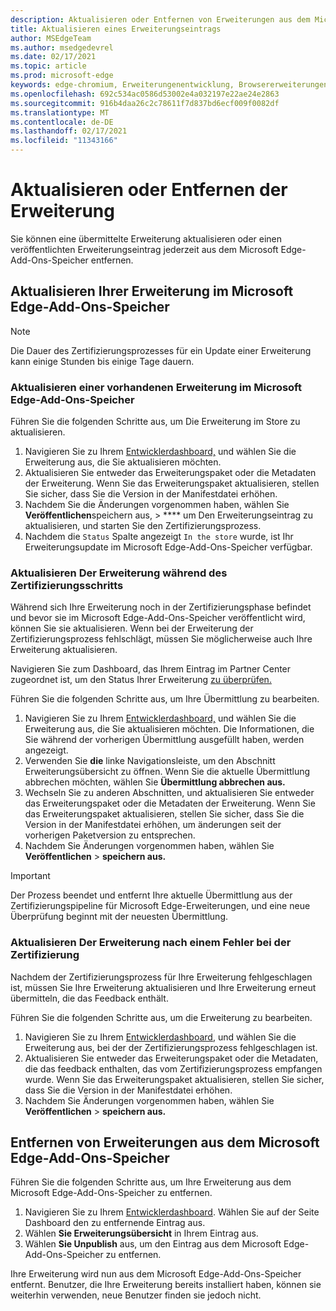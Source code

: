 ```yaml
---
description: Aktualisieren oder Entfernen von Erweiterungen aus dem Microsoft Edge-Add-Ons-Speicher
title: Aktualisieren eines Erweiterungseintrags
author: MSEdgeTeam
ms.author: msedgedevrel
ms.date: 02/17/2021
ms.topic: article
ms.prod: microsoft-edge
keywords: edge-chromium, Erweiterungenentwicklung, Browsererweiterungen, Add-Ons, Partner Center, Entwickler
ms.openlocfilehash: 692c534ac0586d53002e4a032197e22ae24e2863
ms.sourcegitcommit: 916b4daa26c2c78611f7d837bd6ecf009f0082df
ms.translationtype: MT
ms.contentlocale: de-DE
ms.lasthandoff: 02/17/2021
ms.locfileid: "11343166"
---
```

# Aktualisieren oder Entfernen der Erweiterung  

Sie können eine übermittelte Erweiterung aktualisieren oder einen veröffentlichten Erweiterungseintrag jederzeit aus dem Microsoft Edge-Add-Ons-Speicher entfernen.  

## Aktualisieren Ihrer Erweiterung im Microsoft Edge-Add-Ons-Speicher  

> [!NOTE]
> Die Dauer des Zertifizierungsprozesses für ein Update einer Erweiterung kann einige Stunden bis einige Tage dauern.  

### Aktualisieren einer vorhandenen Erweiterung im Microsoft Edge-Add-Ons-Speicher  

Führen Sie die folgenden Schritte aus, um Die Erweiterung im Store zu aktualisieren.  

1.  Navigieren Sie zu Ihrem [Entwicklerdashboard,][MicrosoftPartnerCenter] und wählen Sie die Erweiterung aus, die Sie aktualisieren möchten.  
1.  Aktualisieren Sie entweder das Erweiterungspaket oder die Metadaten der Erweiterung.  Wenn Sie das Erweiterungspaket aktualisieren, stellen Sie sicher, dass Sie die Version in der Manifestdatei erhöhen.  
1.  Nachdem Sie die Änderungen vorgenommen haben, wählen Sie **Veröffentlichen**speichern aus,  >  **** um Den Erweiterungseintrag zu aktualisieren, und starten Sie den Zertifizierungsprozess.  
1.  Nachdem die `Status` Spalte angezeigt `In the store` wurde, ist Ihr Erweiterungsupdate im Microsoft Edge-Add-Ons-Speicher verfügbar.  
    
### Aktualisieren Der Erweiterung während des Zertifizierungsschritts  

Während sich Ihre Erweiterung noch in der Zertifizierungsphase befindet und bevor sie im Microsoft Edge-Add-Ons-Speicher veröffentlicht wird, können Sie sie aktualisieren. Wenn bei der Erweiterung der Zertifizierungsprozess fehlschlägt, müssen Sie möglicherweise auch Ihre Erweiterung aktualisieren.    

Navigieren Sie zum Dashboard, das Ihrem Eintrag im Partner Center zugeordnet ist, um den Status Ihrer Erweiterung [zu überprüfen.][MicrosoftPartnerCenter]  

Führen Sie die folgenden Schritte aus, um Ihre Übermittlung zu bearbeiten.  

1.  Navigieren Sie zu Ihrem [Entwicklerdashboard,][MicrosoftPartnerCenter] und wählen Sie die Erweiterung aus, die Sie aktualisieren möchten.  Die Informationen, die Sie während der vorherigen Übermittlung ausgefüllt haben, werden angezeigt.  
1.  Verwenden Sie **die** linke Navigationsleiste, um den Abschnitt Erweiterungsübersicht zu öffnen.  Wenn Sie die aktuelle Übermittlung abbrechen möchten, wählen Sie **Übermittlung abbrechen aus.**  
1.  Wechseln Sie zu anderen Abschnitten, und aktualisieren Sie entweder das Erweiterungspaket oder die Metadaten der Erweiterung.  Wenn Sie das Erweiterungspaket aktualisieren, stellen Sie sicher, dass Sie die Version in der Manifestdatei erhöhen, um änderungen seit der vorherigen Paketversion zu entsprechen.  
1.  Nachdem Sie Änderungen vorgenommen haben, wählen Sie **Veröffentlichen**  >  **speichern aus.**  
    
> [!IMPORTANT]
> Der Prozess beendet und entfernt Ihre aktuelle Übermittlung aus der Zertifizierungspipeline für Microsoft Edge-Erweiterungen, und eine neue Überprüfung beginnt mit der neuesten Übermittlung.  

### Aktualisieren Der Erweiterung nach einem Fehler bei der Zertifizierung  

Nachdem der Zertifizierungsprozess für Ihre Erweiterung fehlgeschlagen ist, müssen Sie Ihre Erweiterung aktualisieren und Ihre Erweiterung erneut übermitteln, die das Feedback enthält.  

Führen Sie die folgenden Schritte aus, um die Erweiterung zu bearbeiten.  

1.  Navigieren Sie zu Ihrem [Entwicklerdashboard,][MicrosoftPartnerCenter] und wählen Sie die Erweiterung aus, bei der der Zertifizierungsprozess fehlgeschlagen ist.  
1.  Aktualisieren Sie entweder das Erweiterungspaket oder die Metadaten, die das feedback enthalten, das vom Zertifizierungsprozess empfangen wurde.  Wenn Sie das Erweiterungspaket aktualisieren, stellen Sie sicher, dass Sie die Version in der Manifestdatei erhöhen.  
1.  Nachdem Sie Änderungen vorgenommen haben, wählen Sie **Veröffentlichen**  >  **speichern aus.**  
    
## Entfernen von Erweiterungen aus dem Microsoft Edge-Add-Ons-Speicher  

Führen Sie die folgenden Schritte aus, um Ihre Erweiterung aus dem Microsoft Edge-Add-Ons-Speicher zu entfernen.  

1.  Navigieren Sie zu Ihrem [Entwicklerdashboard][MicrosoftPartnerCenter].  Wählen Sie auf der Seite Dashboard den zu entfernende Eintrag aus.  
1.  Wählen **Sie Erweiterungsübersicht** in Ihrem Eintrag aus.  
1.  Wählen **Sie Unpublish** aus, um den Eintrag aus dem Microsoft Edge-Add-Ons-Speicher zu entfernen.  
    
Ihre Erweiterung wird nun aus dem Microsoft Edge-Add-Ons-Speicher entfernt.  Benutzer, die Ihre Erweiterung bereits installiert haben, können sie weiterhin verwenden, neue Benutzer finden sie jedoch nicht.  

<!-- links -->  

[MicrosoftPartnerCenter]: https://partner.microsoft.com/dashboard/microsoftedge/public/login?ref=dd "Partner Center"  
